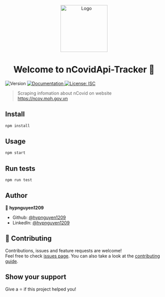 <p align="center">
  <img src="https://i.imgur.com/cNtJH8H.png" alt="Logo" width="150" height="150" />
</p>
<h1 align="center">Welcome to nCovidApi-Tracker 👋</h1>
<p>
  <img alt="Version" src="https://img.shields.io/badge/version-1.0.0-blue.svg?cacheSeconds=2592000" />
  <a href="https://github.com/hypnguyen1209/nCovidApi-Tracker/blob/master/README.md" target="_blank">
    <img alt="Documentation" src="https://img.shields.io/badge/documentation-yes-brightgreen.svg" />
  </a>
  <a href="#" target="_blank">
    <img alt="License: ISC" src="https://img.shields.io/badge/License-ISC-yellow.svg" />
  </a>
</p>

> Scraping infomation about nCovid on website https://ncov.moh.gov.vn

## Install

```sh
npm install
```

## Usage

```sh
npm start
```

## Run tests

```sh
npm run test
```

## Author

👤 **hypnguyen1209**

* Github: [@hypnguyen1209](https://github.com/hypnguyen1209)
* LinkedIn: [@hypnguyen1209](https://linkedin.com/in/hypnguyen1209)

## 🤝 Contributing

Contributions, issues and feature requests are welcome!<br />Feel free to check [issues page](https://github.com/hypnguyen1209/nCovidApi-Tracker/issues). You can also take a look at the [contributing guide](https://github.com/hypnguyen1209/nCovidApi-Tracker/graphs/contributors).

## Show your support

Give a ⭐️ if this project helped you!
